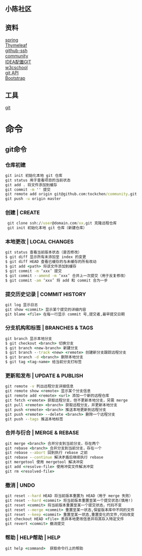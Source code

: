 ## 小陈社区

## 资料
[spring](https://spring.io/guides/)    
[Thymeleaf](https://spring.io/guides/gs/serving-web-content/)  
[github-ssh](https://help.github.com/en/github/authenticating-to-github/connecting-to-github-with-ssh)  
[community](https://github.com/tockchen/community/tree/6ed43775d08ec071d7e63ba4cbadba93bfbb9dc5)   
[IDEA配置GIT](https://blog.csdn.net/sundehui01/article/details/102567785)   
[w3cschool](https://www.w3cschool.cn/git/)  
[git API](https://developer.github.com/apps/)  
[Bootstrap](https://v4.bootcss.com/)


## 工具
[git](https://git-scm.com/) 

# 命令



## git命令
### 仓库初建
```cmd
git init 初始化本地 git 仓库
git status 用于查看项目的当前状态
git add . 将文件添加到缓存
git commit -m '' 提交
git remote add origin git@github.com:tockchen/community.git
git push -u origin master
```

### 创建 | CREATE
```cmd
 git clone ssh://user@domain.com/xx.git 克隆远程仓库
 git init 初始化本地 git 仓库（新建仓库）
```
### 本地更改 | LOCAL CHANGES
```cmd
git status 查看当前版本状态（是否修改）
$ git diff 显示所有未添加至 index 的变更
$ git diff HEAD 查看已缓存的与未缓存的所有改动
$ git add <path> 将该文件添加到缓存
$ git commit -m ‘xxx’ 提交
$ git commit --amend -m ‘xxx’ 合并上一次提交（用于反复修改）
$ git commit -am ‘xxx’ 将 add 和 commit 合为一步
```

### 提交历史记录 | COMMIT HISTORY
```cmd
git log 显示日志
git show <commit> 显示某个提交的详细内容
git blame <file> 在每一行显示 commit 号,提交者,最早提交日期

```
### 分支机构和标签 | BRANCHES & TAGS
```cmd
git branch 显示本地分支
$ git checkout <branch> 切换分支
$ git branch <new-branch> 新建分支
$ git branch --track <new> <remote> 创建新分支跟踪远程分支
$ git branch -d <branch> 删除本地分支
$ git tag <tag-name> 给当前分支打标签
```

### 更新和发布 | UPDATE & PUBLISH
```cmd
git remote -v 列出远程分支详细信息
git remote show <remote> 显示某个分支信息
git remote add <remote> <url> 添加一个新的远程仓库
git fetch <remote> 获取远程分支，但不更新本地分支，另需 merge
git pull <remote> <branch> 获取远程分支，并更新本地分支
git push <remote> <branch> 推送本地更新到远程分支
git push <remote> --delete <branch> 删除一个远程分支
git push --tags 推送本地标签
```

### 合并与衍合 | MERGE & REBASE
```cmd
git merge <branch> 合并分支到当前分支，存在两个
git rebase <branch> 合并分支到当前分支，存在一个
git rebase --abort 回到执行 rebase 之前
git rebase --continue 解决矛盾后继续执行 rebase
git mergetool 使用 mergetool 解决冲突
git add <resolve-file> 使用冲突文件解决冲突
git rm <resolved-file>
```


### 撤消 | UNDO
```cmd
git reset --hard HEAD 将当前版本重置为 HEAD（用于 merge 失败）
git reset --hard <commit> 将当前版本重置至某一个提交状态(慎用!)
git reset <commit> 将当前版本重置至某一个提交状态，代码不变
git reset --merge <commit> 重置至某一状态,保留版本库中不同的文件
git reset --keep <commit> 重置至某一状态,重置变化的文件,代码改变
git checkout HEAD <file> 丢弃本地更改信息并将其存入特定文件
git revert <commit> 撤消提交
```

### 帮助 | HELP帮助 | HELP
```cmd
git help <command>  获取命令行上的帮助
```